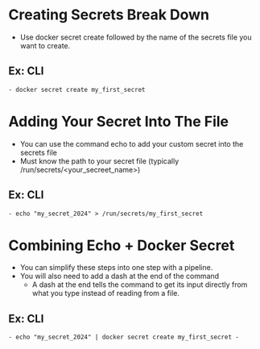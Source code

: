 # Creating Secrets Break Down
- Use docker secret create followed by the name of the secrets file you want to create.
## Ex: CLI
    - docker secret create my_first_secret 

# Adding Your Secret Into The File
- You can use the command echo to add your custom secret into the secrets file
- Must know the path to your secret file (typically /run/secrets/<your_secreet_name>) 
## Ex: CLI 
    - echo "my_secret_2024" > /run/secrets/my_first_secret

# Combining Echo + Docker Secret
- You can simplify these steps into one step with a pipeline.
- You will also need to add a dash at the end of the command
    - A dash at the end tells the command to get its input directly from what you type instead of reading from a file.
## Ex: CLI
    - echo "my_secret_2024" | docker secret create my_first_secret -